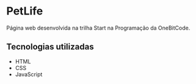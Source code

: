 # PetLife

Página web desenvolvida na trilha Start na Programação da OneBitCode.

## Tecnologias utilizadas

- HTML
- CSS
- JavaScript

